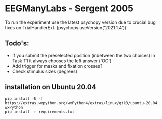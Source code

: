 # EEGManyLabs - Sergent 2005
To run the experiment use the latest psychopy version due to crucial bug fixes on TrialHandlerExt.
(psychopy.useVersion('2021.1.4'))
## Todo's:
- If you submit the preselected position (inbetween the two choices) in Task T1 it always chooses the left answer ('OO')
- Add trigger for masks and fixation crosses?
- Check stimulus sizes (degrees)

## installation on Ubuntu 20.04

```
pip install -U -f https://extras.wxpython.org/wxPython4/extras/linux/gtk3/ubuntu-20.04 wxPython
pip install -r requirements.txt
```
